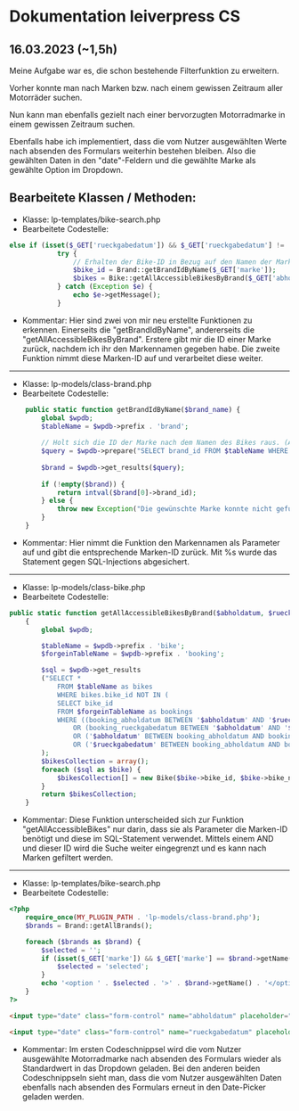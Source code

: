 # Dokumentation leiverpress CS

## 16.03.2023 (~1,5h)
Meine Aufgabe war es, die schon bestehende Filterfunktion zu erweitern.

Vorher konnte man nach Marken bzw. nach einem gewissen Zeitraum aller Motorräder suchen.

Nun kann man ebenfalls gezielt nach einer bervorzugten Motorradmarke in einem gewissen Zeitraum suchen.

Ebenfalls habe ich implementiert, dass die vom Nutzer ausgewählten Werte nach absenden des Formulars weiterhin bestehen bleiben. Also die gewählten Daten in den "date"-Feldern und die gewählte Marke als gewählte Option im Dropdown.


## Bearbeitete Klassen / Methoden:

- Klasse: lp-templates/bike-search.php
- Bearbeitete Codestelle:

```php
else if (isset($_GET['rueckgabedatum']) && $_GET['rueckgabedatum'] != '' && $_GET['abholdatum'] != '' && $_GET['marke'] && $_GET['marke'] != 'Alle Marken') {
            try {
                // Erhalten der Bike-ID in Bezug auf den Namen der Marke
                $bike_id = Brand::getBrandIdByName($_GET['marke']);
                $bikes = Bike::getAllAccessibleBikesByBrand($_GET['abholdatum'], $_GET['rueckgabedatum'], $bike_id);
            } catch (Exception $e) {
                echo $e->getMessage();
            }
```

- Kommentar: Hier sind zwei von mir neu erstellte Funktionen zu erkennen. Einerseits die "getBrandIdByName", andererseits die "getAllAccessibleBikesByBrand". Erstere gibt mir die ID einer Marke zurück, nachdem ich ihr den Markennamen gegeben habe. Die zweite Funktion nimmt diese Marken-ID auf und verarbeitet diese weiter.

---

- Klasse: lp-models/class-brand.php
- Bearbeitete Codestelle:

```php
    public static function getBrandIdByName($brand_name) {
        global $wpdb;
        $tableName = $wpdb->prefix . 'brand';
    
        // Holt sich die ID der Marke nach dem Namen des Bikes raus. (Abgesichert durch %s)
        $query = $wpdb->prepare("SELECT brand_id FROM $tableName WHERE brand_name = %s", $brand_name);
    
        $brand = $wpdb->get_results($query);
    
        if (!empty($brand)) {
            return intval($brand[0]->brand_id);
        } else {
            throw new Exception("Die gewünschte Marke konnte nicht gefunden werden!");
        }
    }
```

- Kommentar: Hier nimmt die Funktion den Markennamen als Parameter auf und gibt die entsprechende Marken-ID zurück. Mit %s wurde das Statement gegen SQL-Injections abgesichert.

---

- Klasse: lp-models/class-bike.php
- Bearbeitete Codestelle:

```php
public static function getAllAccessibleBikesByBrand($abholdatum, $rueckgabedatum, $brandId)
    {
        global $wpdb;

        $tableName = $wpdb->prefix . 'bike';
        $forgeinTableName = $wpdb->prefix . 'booking';

        $sql = $wpdb->get_results
        ("SELECT *
            FROM $tableName as bikes
            WHERE bikes.bike_id NOT IN (
            SELECT bike_id
            FROM $forgeinTableName as bookings
            WHERE ((booking_abholdatum BETWEEN '$abholdatum' AND '$rueckgabedatum')
                OR (booking_rueckgabedatum BETWEEN '$abholdatum' AND '$rueckgabedatum')
                OR ('$abholdatum' BETWEEN booking_abholdatum AND booking_rueckgabedatum)
                OR ('$rueckgabedatum' BETWEEN booking_abholdatum AND booking_rueckgabedatum))) AND bikes.brand_id = '$brandId'"
        );
        $bikesCollection = array();
        foreach ($sql as $bike) {
            $bikesCollection[] = new Bike($bike->bike_id, $bike->bike_name, $bike->bike_preis, $bike->bike_rabatt, $bike->bike_bild, $bike->brand_id);
        }
        return $bikesCollection;
    }
```

- Kommentar: Diese Funktion unterscheided sich zur Funktion "getAllAccessibleBikes" nur darin, dass sie als Parameter die Marken-ID benötigt und diese im SQL-Statement verwendet. Mittels einem AND und dieser ID wird die Suche weiter eingegrenzt und es kann nach Marken gefiltert werden.

---

- Klasse: lp-templates/bike-search.php
- Bearbeitete Codestelle:

```php
<?php
    require_once(MY_PLUGIN_PATH . 'lp-models/class-brand.php');
    $brands = Brand::getAllBrands();

    foreach ($brands as $brand) {
        $selected = '';
        if (isset($_GET['marke']) && $_GET['marke'] == $brand->getName()) {
            $selected = 'selected';
        }
        echo '<option ' . $selected . '>' . $brand->getName() . '</option>';
    }
?>
```

```html
<input type="date" class="form-control" name="abholdatum" placeholder="Hier kommt Text" value="<?php echo isset($_GET['abholdatum']) ? $_GET['abholdatum'] : '' ?>">
```

```html
<input type="date" class="form-control" name="rueckgabedatum" placeholder="Hier kommt Text" value="<?php echo isset($_GET['rueckgabedatum']) ? $_GET['rueckgabedatum'] : '' ?>">
```

- Kommentar: Im ersten Codeschnippsel wird die vom Nutzer ausgewählte Motorradmarke nach absenden des Formulars wieder als Standardwert in das Dropdown geladen. Bei den anderen beiden Codeschnippseln sieht man, dass die vom Nutzer ausgewählten Daten ebenfalls nach absenden des Formulars erneut in den Date-Picker geladen werden.
